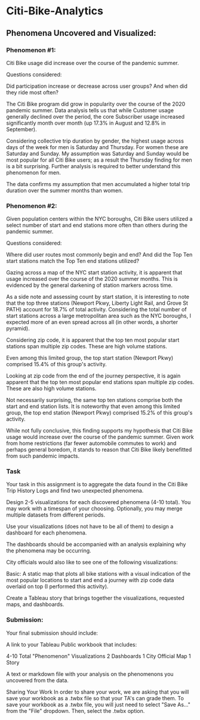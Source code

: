 # Citi-Bike-Analytics

## Phenomena Uncovered and Visualized:

### Phenomenon #1: 

Citi Bike usage did increase over the course of the pandemic summer. 

Questions considered:

Did participation increase or decrease across user groups? And when did they ride most often?

The Citi Bike program did grow in popularity over the course of the 2020 pandemic summer. Data analysis tells us that while Customer usage generally declined over the period, the core Subscriber usage increased significantly month over month (up 17.3% in August and 12.8% in September).

Considering collective trip duration by gender, the highest usage across days of the week for men is Saturday and Thursday. For women these are Saturday and Sunday. My assumption was Saturday and Sunday would be most popular for all Citi Bike users; as a result the Thursday finding for men is a bit surprising. Further analysis is required to better understand this phenomenon for men.

The data confirms my assumption that men accumulated a higher total trip duration over the summer months than women. 

### Phenomenon #2: 

Given population centers within the NYC boroughs, Citi Bike users utilized a select number of start and end stations more often than others during the pandemic summer. 

Questions considered:

Where did user routes most commonly begin and end? And did the Top Ten start stations match the Top Ten end stations utilized?

Gazing across a map of the NYC start station activity, it is apparent that usage increased over the course of the 2020 summer months. This is evidenced by the general darkening of station markers across time.

As a side note and assessing count by start station, it is interesting to note that the top three stations (Newport Pkwy, Liberty Light Rail, and Grove St PATH) account for 18.7% of total activity. Considering the total number of start stations across a large metropolitan area such as the NYC boroughs, I expected more of an even spread across all (in other words, a shorter pyramid).

Considering zip code, it is apparent that the top ten most popular start stations span multiple zip codes. These are high volume stations.

Even among this limited group, the top start station (Newport Pkwy) comprised 15.4% of this group's activity.

Looking at zip code from the end of the journey perspective, it is again apparent that the top ten most popular end stations span multiple zip codes. These are also high volume stations.

Not necessarily surprising, the same top ten stations comprise both the start and end station lists. It is noteworthy that even among this limited group, the top end station (Newport Pkwy) comprised 15.2% of this group's activity.

While not fully conclusive, this finding supports my hypothesis that Citi Bike usage would increase over the course of the pandemic summer. Given work from home restrictions (far fewer automobile commutes to work) and perhaps general boredom, it stands to reason that Citi Bike likely benefitted from such pandemic impacts.

### Task

Your task in this assignment is to aggregate the data found in the Citi Bike Trip History Logs and find two unexpected phenomena.

Design 2-5 visualizations for each discovered phenomena (4-10 total). You may work with a timespan of your choosing. Optionally, you may merge multiple datasets from different periods.

Use your visualizations (does not have to be all of them) to design a dashboard for each phenomena.

The dashboards should be accompanied with an analysis explaining why the phenomena may be occurring.

City officials would also like to see one of the following visualizations:

Basic: A static map that plots all bike stations with a visual indication of the most popular locations to start and end a journey with zip code data overlaid on top (I performed this activity).

Create a Tableau story that brings together the visualizations, requested maps, and dashboards.

### Submission:

Your final submission should include:

A link to your Tableau Public workbook that includes:

4-10 Total "Phenomenon" Visualizations
2 Dashboards
1 City Official Map
1 Story

A text or markdown file with your analysis on the phenomenons you uncovered from the data.

Sharing Your Work
In order to share your work, we are asking that you will save your workbook as a .twbx file so that your TA's can grade them.
To save your workbook as a .twbx file, you will just need to select "Save As..." from the "File" dropdown. Then, select the .twbx option.
